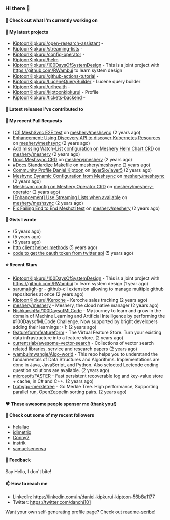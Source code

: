 
### Hi there 👋

#### 👷 Check out what I'm currently working on


#### 🌱 My latest projects

- [KiptoonKipkurui/open-research-assistant](https://github.com/KiptoonKipkurui/open-research-assistant) - 
- [KiptoonKipkurui/streaming-lists](https://github.com/KiptoonKipkurui/streaming-lists) - 
- [KiptoonKipkurui/config-operator](https://github.com/KiptoonKipkurui/config-operator) - 
- [KiptoonKipkurui/helm](https://github.com/KiptoonKipkurui/helm) - 
- [KiptoonKipkurui/100DaysOfSystemDesign](https://github.com/KiptoonKipkurui/100DaysOfSystemDesign) - This is a joint project with https://github.com/RWambui to learn system design
- [KiptoonKipkurui/github-actions-tutorial](https://github.com/KiptoonKipkurui/github-actions-tutorial) - 
- [KiptoonKipkurui/LuceneQueryBuilder](https://github.com/KiptoonKipkurui/LuceneQueryBuilder) - Lucene query builder
- [KiptoonKipkurui/urlhealth](https://github.com/KiptoonKipkurui/urlhealth) - 
- [KiptoonKipkurui/kiptoonkipkurui](https://github.com/KiptoonKipkurui/kiptoonkipkurui) - Profile
- [KiptoonKipkurui/tickets-backend](https://github.com/KiptoonKipkurui/tickets-backend) - 

#### 🔭 Latest releases I've contributed to


#### 🔨 My recent Pull Requests

- [[CI] MeshSync E2E  test](https://github.com/meshery/meshsync/pull/286) on [meshery/meshsync](https://github.com/meshery/meshsync) (2 years ago)
- [Enhancement: Using Discovery API to discover Kubernetes Resources](https://github.com/meshery/meshsync/pull/284) on [meshery/meshsync](https://github.com/meshery/meshsync) (2 years ago)
- [Add missing Watch-List configuration on Meshery Helm Chart CRD](https://github.com/meshery/meshery/pull/9562) on [meshery/meshery](https://github.com/meshery/meshery) (2 years ago)
- [Docs Meshsync CRD](https://github.com/meshery/meshery/pull/9463) on [meshery/meshery](https://github.com/meshery/meshery) (2 years ago)
- [#Docs Standardize Makefile](https://github.com/meshery/meshsync/pull/273) on [meshery/meshsync](https://github.com/meshery/meshsync) (2 years ago)
- [Community Profile Daniel Kiptoon](https://github.com/layer5io/layer5/pull/5078) on [layer5io/layer5](https://github.com/layer5io/layer5) (2 years ago)
- [Meshync Dynamic Configuration from Meshsync](https://github.com/meshery/meshsync/pull/258) on [meshery/meshsync](https://github.com/meshery/meshsync) (2 years ago)
- [Meshsync config on Meshery Operator CRD](https://github.com/meshery/meshery-operator/pull/533) on [meshery/meshery-operator](https://github.com/meshery/meshery-operator) (2 years ago)
- [ [Enhancement] Use Streaming Lists when available](https://github.com/meshery/meshsync/pull/255) on [meshery/meshsync](https://github.com/meshery/meshsync) (2 years ago)
- [Fix Failing End to End Meshctl test](https://github.com/meshery/meshery/pull/8973) on [meshery/meshery](https://github.com/meshery/meshery) (2 years ago)


#### 📓 Gists I wrote

- [](https://gist.github.com/75f8e6859120ff76384203162ff71031) (5 years ago)
- [](https://gist.github.com/36d123dbcfae3aa16c9fa05d14b77e70) (5 years ago)
- [](https://gist.github.com/03aa6a9e4d1f6e83ffe6ce69bac8ade0) (5 years ago)
- [http client helper methods](https://gist.github.com/42b4af13921bcb86f7f2aa61d76dc5f3) (5 years ago)
- [code to get the oauth token from twitter api](https://gist.github.com/4f857e433d186cdd79501c0bd4bff8b9) (5 years ago)

#### ⭐ Recent Stars

- [KiptoonKipkurui/100DaysOfSystemDesign](https://github.com/KiptoonKipkurui/100DaysOfSystemDesign) - This is a joint project with https://github.com/RWambui to learn system design (1 year ago)
- [sarumaj/gh-gr](https://github.com/sarumaj/gh-gr) - github-cli extension allowing to manage multiple github repositories at once (2 years ago)
- [KiptoonKipkurui/Keroche](https://github.com/KiptoonKipkurui/Keroche) - Keroche sales tracking (2 years ago)
- [meshery/meshery](https://github.com/meshery/meshery) - Meshery, the cloud native manager (2 years ago)
- [NishkarshRaj/100DaysofMLCode](https://github.com/NishkarshRaj/100DaysofMLCode) - My journey to learn and grow in the domain of Machine Learning and Artificial Intelligence by performing the #100DaysofMLCode Challenge. Now supported by bright developers adding their learnings :&#43;1: (2 years ago)
- [featureform/featureform](https://github.com/featureform/featureform) - The Virtual Feature Store. Turn your existing data infrastructure into a feature store. (2 years ago)
- [currentslab/awesome-vector-search](https://github.com/currentslab/awesome-vector-search) - Collections of vector search related libraries, service and research papers (2 years ago)
- [wambuimwangie/Algo-world](https://github.com/wambuimwangie/Algo-world) - This repo helps you to understand the fundamentals of Data Structures and Algorithms. Implementations are done in Java, JavaScript, and Python. Also selected Leetcode coding question solutions are available.  (2 years ago)
- [microsoft/FASTER](https://github.com/microsoft/FASTER) - Fast persistent recoverable log and key-value store &#43; cache, in C# and C&#43;&#43;. (2 years ago)
- [txaty/go-merkletree](https://github.com/txaty/go-merkletree) - Go Merkle Tree. High performance, Supporting parallel run, OpenZeppelin sorting pairs. (2 years ago)

#### ❤️ These awesome people sponsor me (thank you!)


#### 👯 Check out some of my recent followers

- [helallao](https://github.com/helallao)
- [idimetrix](https://github.com/idimetrix)
- [Conny2](https://github.com/Conny2)
- [instrik](https://github.com/instrik)
- [samuelsenerwa](https://github.com/samuelsenerwa)

#### 💬 Feedback

Say Hello, I don't bite!

#### 📫 How to reach me
- LinkedIn: https://linkedin.com/in/daniel-kipkurui-kiptoon-56b8a1177
- Twitter: https://twitter.com/danchi101


Want your own self-generating profile page? Check out [readme-scribe](https://github.com/muesli/readme-scribe)!
